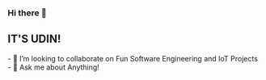 ### Hi there 👋
## IT'S UDIN!

<!--
**Syaipuddin/Syaipuddin** is a ✨ _special_ ✨ repository because its `README.md` (this file) appears on your GitHub profile. --!>

- 👯 I’m looking to collaborate on Fun Software Engineering and IoT Projects
- 💬 Ask me about Anything!
